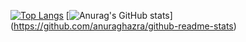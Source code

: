 [![Top Langs](https://github-readme-stats.vercel.app/api/top-langs/?username=Sashq-o&theme=dark)](https://github.com/anuraghazra/github-readme-stats)
[![Anurag's GitHub stats](https://github-readme-stats.vercel.app/api?username=Sashq-o)]
(https://github.com/anuraghazra/github-readme-stats)
